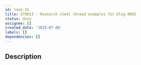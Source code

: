 ```yaml
---
id: task-21
title: ST0013 - Research steel thread examples for blog 0002
status: done
assignee: []
created_date: '2025-07-08'
labels: []
dependencies: []
---
```


## Description
